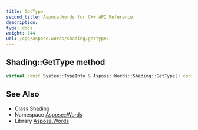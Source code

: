 ```yaml
---
title: GetType
second_title: Aspose.Words for C++ API Reference
description: 
type: docs
weight: 144
url: /cpp/aspose.words/shading/gettype/
---
```

## Shading::GetType method




```cpp
virtual const System::TypeInfo & Aspose::Words::Shading::GetType() const override
```

## See Also

* Class [Shading](../)
* Namespace [Aspose::Words](../../)
* Library [Aspose.Words](../../../)
